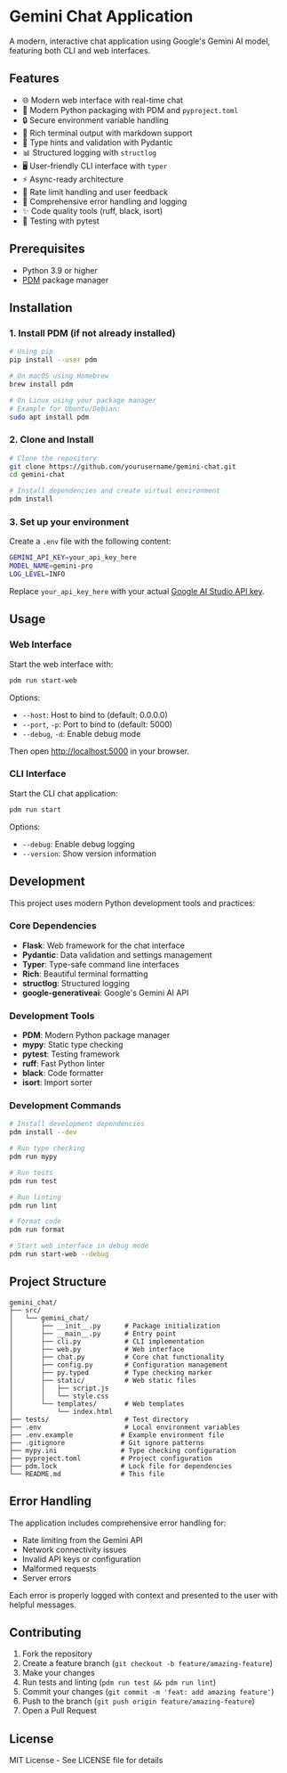 # Gemini Chat Application

A modern, interactive chat application using Google's Gemini AI model, featuring both CLI and web interfaces.

## Features

- 🌐 Modern web interface with real-time chat
- 🚀 Modern Python packaging with PDM and `pyproject.toml`
- 🔒 Secure environment variable handling
- 📝 Rich terminal output with markdown support
- 🎨 Type hints and validation with Pydantic
- 📊 Structured logging with `structlog`
- 🖥️ User-friendly CLI interface with `typer`
- ⚡ Async-ready architecture
- 🔄 Rate limit handling and user feedback
- 🐛 Comprehensive error handling and logging
- ✨ Code quality tools (ruff, black, isort)
- 🧪 Testing with pytest

## Prerequisites

- Python 3.9 or higher
- [PDM](https://pdm.fming.dev/) package manager

## Installation

### 1. Install PDM (if not already installed)

```bash
# Using pip
pip install --user pdm

# On macOS using Homebrew
brew install pdm

# On Linux using your package manager
# Example for Ubuntu/Debian:
sudo apt install pdm
```

### 2. Clone and Install

```bash
# Clone the repository
git clone https://github.com/yourusername/gemini-chat.git
cd gemini-chat

# Install dependencies and create virtual environment
pdm install
```

### 3. Set up your environment

Create a `.env` file with the following content:

```bash
GEMINI_API_KEY=your_api_key_here
MODEL_NAME=gemini-pro
LOG_LEVEL=INFO
```

Replace `your_api_key_here` with your actual [Google AI Studio API key](https://makersuite.google.com/app/apikey).

## Usage

### Web Interface

Start the web interface with:

```bash
pdm run start-web
```

Options:
- `--host`: Host to bind to (default: 0.0.0.0)
- `--port`, `-p`: Port to bind to (default: 5000)
- `--debug`, `-d`: Enable debug mode

Then open <http://localhost:5000> in your browser.

### CLI Interface

Start the CLI chat application:

```bash
pdm run start
```

Options:
- `--debug`: Enable debug logging
- `--version`: Show version information

## Development

This project uses modern Python development tools and practices:

### Core Dependencies
- **Flask**: Web framework for the chat interface
- **Pydantic**: Data validation and settings management
- **Typer**: Type-safe command line interfaces
- **Rich**: Beautiful terminal formatting
- **structlog**: Structured logging
- **google-generativeai**: Google's Gemini AI API

### Development Tools
- **PDM**: Modern Python package manager
- **mypy**: Static type checking
- **pytest**: Testing framework
- **ruff**: Fast Python linter
- **black**: Code formatter
- **isort**: Import sorter

### Development Commands

```bash
# Install development dependencies
pdm install --dev

# Run type checking
pdm run mypy

# Run tests
pdm run test

# Run linting
pdm run lint

# Format code
pdm run format

# Start web interface in debug mode
pdm run start-web --debug
```

## Project Structure

```plaintext
gemini_chat/
├── src/
│   └── gemini_chat/
│       ├── __init__.py      # Package initialization
│       ├── __main__.py      # Entry point
│       ├── cli.py           # CLI implementation
│       ├── web.py           # Web interface
│       ├── chat.py          # Core chat functionality
│       ├── config.py        # Configuration management
│       ├── py.typed         # Type checking marker
│       ├── static/          # Web static files
│       │   ├── script.js
│       │   └── style.css
│       └── templates/       # Web templates
│           └── index.html
├── tests/                   # Test directory
├── .env                     # Local environment variables
├── .env.example            # Example environment file
├── .gitignore              # Git ignore patterns
├── mypy.ini                # Type checking configuration
├── pyproject.toml          # Project configuration
├── pdm.lock                # Lock file for dependencies
└── README.md               # This file
```

## Error Handling

The application includes comprehensive error handling for:
- Rate limiting from the Gemini API
- Network connectivity issues
- Invalid API keys or configuration
- Malformed requests
- Server errors

Each error is properly logged with context and presented to the user with helpful messages.

## Contributing

1. Fork the repository
2. Create a feature branch (`git checkout -b feature/amazing-feature`)
3. Make your changes
4. Run tests and linting (`pdm run test && pdm run lint`)
5. Commit your changes (`git commit -m 'feat: add amazing feature'`)
6. Push to the branch (`git push origin feature/amazing-feature`)
7. Open a Pull Request

## License

MIT License - See LICENSE file for details
